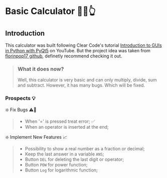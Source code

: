 # Basic Calculator :abacus:🤓👆

## Introduction
This calculator was built following Clear Code's tutorial [Introduction to GUIs in Python with PyQt5](https://www.youtube.com/watch?v=8jrEVihl-E4) on YouTube. But the project idea was taken from [florinpop17 github](https://github.com/florinpop17/app-ideas/blob/master/Projects/1-Beginner/Calculator-App.md), definetly recommend checking it out.

> ### What it does now?
> Well, this calculator is very basic and can only multiply, divide, sum and subtract. However, it has many bugs. Which will be fixed.

### Prospects :bulb:	
:sparkle: Fix Bugs ⚠️:space_invader:
> - When '=' is pressed treat error; :white_check_mark:
> - When an operator is inserted at the end;

:sparkle: Implement New Features :chart_with_upwards_trend:
> - Possibility to show a real number as a fraction or decimal;
> - Keep the last answer in a variable ```ANS```;
> - Button ```DEL``` for deleting the last digit or operator;
> - Button ```POW``` for power function;
> - Button  ```Log``` for logarithmic function;


